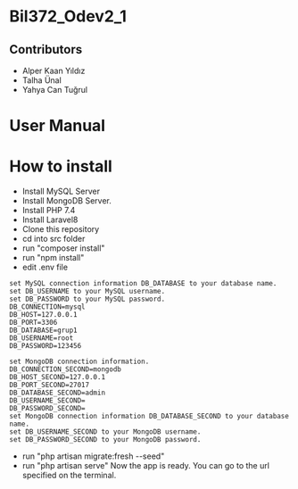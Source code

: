 # Bil372_Odev2_1

Contributors
-
- Alper Kaan Yıldız
- Talha Ünal
- Yahya Can Tuğrul

# User Manual

# How to install
- Install MySQL Server
- Install MongoDB Server.
- Install PHP 7.4
- Install Laravel8
- Clone this repository
- cd into src folder
- run "composer install"
- run "npm install"
- edit .env file
```
set MySQL connection information DB_DATABASE to your database name.
set DB_USERNAME to your MySQL username.
set DB_PASSWORD to your MySQL password.
DB_CONNECTION=mysql
DB_HOST=127.0.0.1
DB_PORT=3306
DB_DATABASE=grup1
DB_USERNAME=root
DB_PASSWORD=123456
```
```
set MongoDB connection information.
DB_CONNECTION_SECOND=mongodb
DB_HOST_SECOND=127.0.0.1
DB_PORT_SECOND=27017
DB_DATABASE_SECOND=admin
DB_USERNAME_SECOND=
DB_PASSWORD_SECOND=
set MongoDB connection information DB_DATABASE_SECOND to your database name.
set DB_USERNAME_SECOND to your MongoDB username.
set DB_PASSWORD_SECOND to your MongoDB password.
```
- run "php artisan migrate:fresh --seed"
- run "php artisan serve"
Now the app is ready. You can go to the url specified on the terminal.
